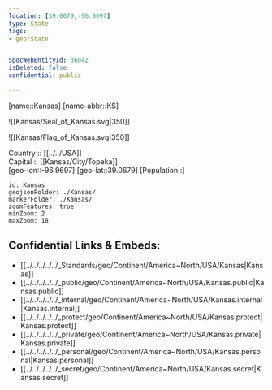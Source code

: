 ```yaml
---
location: [39.0679,-96.9697] 
type: State
tags:
- geo/State


SpocWebEntityId: 36042
isDeleted: false
confidential: public

---
```

[name::Kansas] 
[name-abbr::KS] 

![[Kansas/Seal_of_Kansas.svg|350]] 

![[Kansas/Flag_of_Kansas.svg|350]] 

Country :: [[../../USA]]  
Capital :: [[Kansas/City/Topeka]]  
[geo-lon::-96.9697] 
[geo-lat::39.0679] 
[Population::] 



```leaflet
id: Kansas
geojsonFolder: ./Kansas/
markerFolder: ./Kansas/
zoomFeatures: true 
minZoom: 2 
maxZoom: 18
```


## Confidential Links & Embeds: 
- [[../../../../../_Standards/geo/Continent/America~North/USA/Kansas|Kansas]] 
- [[../../../../../_public/geo/Continent/America~North/USA/Kansas.public|Kansas.public]] 
- [[../../../../../_internal/geo/Continent/America~North/USA/Kansas.internal|Kansas.internal]] 
- [[../../../../../_protect/geo/Continent/America~North/USA/Kansas.protect|Kansas.protect]] 
- [[../../../../../_private/geo/Continent/America~North/USA/Kansas.private|Kansas.private]] 
- [[../../../../../_personal/geo/Continent/America~North/USA/Kansas.personal|Kansas.personal]] 
- [[../../../../../_secret/geo/Continent/America~North/USA/Kansas.secret|Kansas.secret]] 
